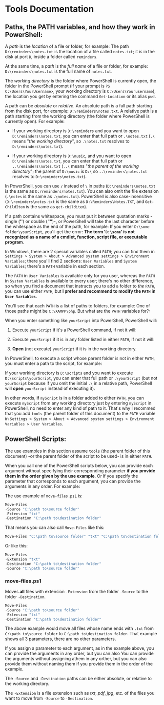 # Tools Documentation

## Paths, the PATH variables, and how they work in PowerShell:

A _path_ is the _location_ of a file or folder, for example: The path `D:\reminders\notes.txt` is the location of a file called `notes.txt`; it is in the disk at port `D`, inside a folder called `reminders`.

At the same time, a _path_ is the _full name_ of a file or folder, for example: `D:\reminders\notes.txt` is the full name of `notes.txt`.

The _working directory_ is the folder where PowerShell is currently open, the folder in the PowerShell prompt (if your prompt is `PS C:\Users\YourUsername>`, your working directory is `C:\Users\Yourusername`), the location you get by entering the command `Get-Location` or its alias `pwd`.

A path can be _absolute_ or _relative_. An absolute path is a full path starting from the disk port, for example: `D:\reminders\notes.txt`. A relative path is a path starting from the working directory (the folder where PowerShell is currently open). For example:

- If your working directory is `D:\reminders` and you want to open `D:\reminders\notes.txt`, you can enter that full path or `.\notes.txt` (`.\` means "_the working directory_", so `.\notes.txt` resolves to `D:\reminders\notes.txt`).

- If your working directory is `D:\music`, and you want to open `D:\reminders\notes.txt`, you can enter that full path or `..\reminders\notes.txt` (`..\` means "_the parent of the working directory_"; the parent of `D:\music` is `D:\` so `..\reminders\notes.txt` resolves to `D:\reminders\notes.txt`).

In PowerShell, you can use `/` instead of `\` in paths (`D:\reminders\notes.txt` is the same as `D:/reminders/notes.txt`). You can also omit the file extension (`.\notes` is the same as `.\notes.txt`). PowerShell is also case-insensitive (`D:\reminders\notes.txt` is the same as `D:\Reminders\Notes.TXT`, and `Get-ChildItem` is the same as `get-childitem`).

If a path contains whitespace, you must put it between quotation marks -single (**''**) or double (**""**)-, or PowerShell will take the last character before the whitespace as the end of the path, for example: If you enter `D:\some folder\yourScript`, you'll get the error: **The term '`D:\some`' is not recognized as a name of a cmdlet, function, script file, or executable program**.

In Windows, there are 2 special variables called `PATH`; you can find them in `Settings > System > About > Advanced system settings > Environment Variables`; there you'll find 2 sections: `User Variables` and `System Variables`; there's a `PATH` variable in each section.

The `PATH` in `User Variables` is available only for you user, whereas the `PATH` in `System Variables` is available to every user; there's no other difference, so when you find a document that instructs you to add a folder to _the_ `PATH`, you can use either `PATH`, but **I prefer and recommend to modify the `PATH` in `User Variables`**.

You'll see that each `PATH` is a list of paths to folders, for example: One of those paths might be `C:\XAMPP\php`. But what are the `PATH` variables for?:

When you enter something like `yourScript` into PowerShell, PowerShell will:

1. Execute `yourScript` if it's a PowerShell command, if not it will:

2. Execute `yourScript` if it is in any folder listed in either `PATH`, if not it will:

3. **Open** (not execute) `yourScript` if it is in the working directory.

In PowerShell, to execute a script whose parent folder is not in either `PATH`, you must enter a path to the script, for example:

If your working directory is `D:\scripts` and you want to execute `D:\scripts\yourScript`, you can enter that full path or `.\yourScript` (but not `yourScript` because if you omit the initial `.\` in a relative path, PowerShell will **open** `yourScript` instead of executing it).

In other words, if `myScript` is in a folder added to either `PATH`, you can execute `myScript` from any working directory just by entering `myScript` in PowerShell, no need to enter any kind of path to it. That's why I recommed that you add `tools` (the parent folder of this document) to the `PATH` variable in `Settings > System > About > Advanced system settings > Environment Variables > User Variables`.

## PowerShell Scripts:

The use examples in this section assume `tools` (the parent folder of this document) -or the parent folder of the script to be used- is in either `PATH`.

When you call one of the PowerShell scripts below, you can provide each argument without specifying their corresponding parameter **if you provide them in the order given by the use example**. Or if you specify the parameter that corresponds to each argument, you can provide the arguments in any order. For example:

The use example of `move-files.ps1` is:

```powershell
Move-Files
-Source "C:\path to\source folder"
-Extension "txt"
-Destination "C:\path to\destination folder"
```

That means you can also call `Move-Files` like this:

```powershell
Move-Files "C:\path to\source folder" "txt" "C:\path to\destination folder"
```

Or like this:

```powershell
Move-Files
-Extension "txt"
-Destination "C:\path to\destination folder"
-Source "C:\path to\source folder"
```

### move-files.ps1

Moves **all** files with extension `-Extension` from the folder `-Source` to the folder `-Destination`.

```powershell
Move-Files
-Source "C:\path to\source folder"
-Extension "txt"
-Destination "C:\path to\destination folder"
```

The above example would move all files whose name ends with `.txt` from `C:\path to\source folder` to `C:\path to\destination folder`. That example shows all 3 parameters, there are no other parameters.

If you assign a parameter to each argument, as in the example above, you can provide the arguments in any order, but you can also You can provide the arguments without assigning athem in any orther, but you can also provide them without naming them if you provide them in the order of the example.

The `-Source` and `-Destination` paths can be either absolute, or relative to the working directory.

The `-Extension` is a file extension such as _txt_, _pdf_, _jpg_, etc. of the files you want to move from `-Source` to `-Destination`.
